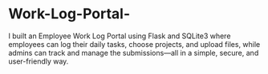 # Work-Log-Portal-
I built an Employee Work Log Portal using Flask and SQLite3 where employees can log their daily tasks, choose projects, and upload files, while admins can track and manage the submissions—all in a simple, secure, and user-friendly way.
